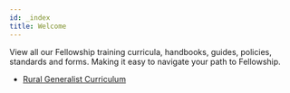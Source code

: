 ```yaml
---
id: _index
title: Welcome
---
```


View all our Fellowship training curricula, handbooks, guides, policies, standards and forms. Making it easy to navigate your path to Fellowship.

- [Rural Generalist Curriculum](/rural-generalist/introduction)

<!-- ## Todo

- [ ] [Fellowship Training Handbook](/)
- [ ] [Academic Post 2020 Guide]()
- [ ] [AGPT Eligibility Guidelines]()
- [ ] [Guide for Supervisors]()
- [ ] [Important Information for Limited Registration Doctors](/)
- [ ] [Information For Employers of IP Registrars](/)
- [ ] [Medicare Provider Number Application Guide](/)
- [ ] [Supervisors and Teaching Post Standards - AST](/)
- [ ] [Supervisors and Teaching Post Standards - PRRT](/)
- [ ] [Supervisors and Teaching Post Standards - Rural Generalist Term](/)
- [ ] [Training Organisation Standards](/) -->